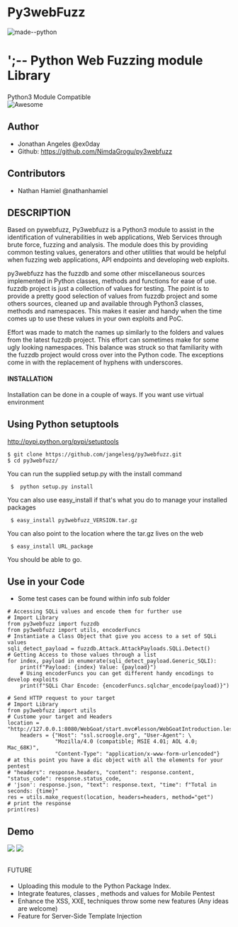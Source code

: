 ###
#  Py3webFuzz  
![made--python](http://ForTheBadge.com/images/badges/made-with-python.svg) 

# ';-- Python  Web Fuzzing module Library

###
Python3 Module Compatible  
![Awesome](https://github.com/jangelesg/py3webfuzz/blob/master/py3webfuzz/info/python.svg)

## Author
- Jonathan Angeles @ex0day
- Github: https://github.com/NimdaGrogu/py3webfuzz
## Contributors 
- Nathan Hamiel @nathanhamiel
##

## DESCRIPTION

Based on pywebfuzz, Py3webfuzz is a Python3 module to assist in the identification of vulnerabilities in web applications, 
Web Services through brute force, fuzzing and analysis. The module does this by providing common testing values, generators and other 
utilities that would be helpful when fuzzing web applications, API endpoints and developing web exploits.

py3webfuzz has the fuzzdb and some other miscellaneous sources implemented in Python classes, methods and functions for
ease of use. fuzzdb project is just a collection of values for testing. The point is to provide a pretty good selection
of values from fuzzdb project and some others sources, cleaned up and available through Python3 classes, methods and namespaces.
This makes it easier and handy when the time comes up to use these values in your own exploits and PoC.

Effort was made to match the names up similarly to the folders and values from the latest fuzzdb project. This effort can
sometimes make for some ugly looking namespaces. This balance was struck so that familiarity with the fuzzdb project
would cross over into the Python code. The exceptions come in with the replacement of hyphens with underscores.


#### INSTALLATION
Installation can be done in a couple of ways. If you want use virtual environment
 
 ## Using Python setuptools 
 http://pypi.python.org/pypi/setuptools

```console
$ git clone https://github.com/jangelesg/py3webfuzz.git
$ cd py3webfuzz/
```
You can run the supplied setup.py with the install command

```console
 $  python setup.py install
```

You can also use easy_install if that's what you do to manage your installed packages

```console
 $ easy_install py3webfuzz_VERSION.tar.gz
```

You can also point to the location where the tar.gz lives on the web

```console
 $ easy_install URL_package
```

You should be able to go.

## Use in your Code
- Some test cases can be found within info sub folder

```console
# Accessing SQLi values and encode them for further use 
# Import Library
from py3webfuzz import fuzzdb
from py3webfuzz import utils, encoderFuncs
# Instantiate a Class Object that give you access to a set of SQLi values
sqli_detect_payload = fuzzdb.Attack.AttackPayloads.SQLi.Detect()
# Getting Access to those values through a list
for index, payload in enumerate(sqli_detect_payload.Generic_SQLI):
    print(f"Payload: {index} Value: {payload}")
    # Using encoderFuncs you can get different handy encodings to develop exploits
    print(f"SQLi Char Encode: {encoderFuncs.sqlchar_encode(payload)}")
```

```console
# Send HTTP request to your target
# Import Library
from py3webfuzz import utils
# Custome your target and Headers
location = "http://127.0.0.1:8080/WebGoat/start.mvc#lesson/WebGoatIntroduction.lesson"
    headers = {"Host": "ssl.scroogle.org", "User-Agent": \
               "Mozilla/4.0 (compatible; MSIE 4.01; AOL 4.0; Mac_68K)",
               "Content-Type": "application/x-www-form-urlencoded"}
# at this point you have a dic object with all the elements for your pentest
# "headers": response.headers, "content": response.content, "status_code": response.status_code,
# 'json': response.json, "text": response.text, "time": f"Total in seconds: {time}"
res = utils.make_request(location, headers=headers, method="get")
# print the response 
print(res)
```

## Demo
![](https://github.com/jangelesg/Py3webfuzz/blob/master/py3webfuzz/info/sqli-code-test.gif)
![](https://github.com/jangelesg/Py3webfuzz/blob/master/py3webfuzz/info/encode_functions.gif)
##

####
FUTURE
####
- Uploading this module to the Python Package Index. 
- Integrate features, classes , methods and values for Mobile Pentest
- Enhance the XSS, XXE,  techniques throw some new features (Any ideas are welcome)
- Feature for Server-Side Template Injection
